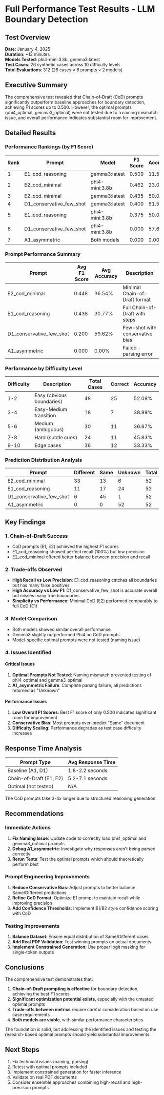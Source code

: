 # Full Performance Test Results - LLM Boundary Detection

## Test Overview

**Date**: January 4, 2025  
**Duration**: ~13 minutes  
**Models Tested**: phi4-mini:3.8b, gemma3:latest  
**Test Cases**: 26 synthetic cases across 10 difficulty levels  
**Total Evaluations**: 312 (26 cases × 6 prompts × 2 models)  

## Executive Summary

The comprehensive test revealed that Chain-of-Draft (CoD) prompts significantly outperform baseline approaches for boundary detection, achieving F1 scores up to 0.500. However, the optimal prompts (phi4_optimal, gemma3_optimal) were not tested due to a naming mismatch issue, and overall performance indicates substantial room for improvement.

## Detailed Results

### Performance Rankings (by F1 Score)

| Rank | Prompt | Model | F1 Score | Accuracy | Precision | Recall |
|------|--------|-------|----------|----------|-----------|---------|
| 1 | E1_cod_reasoning | gemma3:latest | 0.500 | 11.54% | 33.33% | 100.00% |
| 2 | E2_cod_minimal | phi4-mini:3.8b | 0.462 | 23.08% | 30.00% | 100.00% |
| 3 | E2_cod_minimal | gemma3:latest | 0.435 | 50.00% | 27.78% | 50.00% |
| 4 | D1_conservative_few_shot | gemma3:latest | 0.400 | 61.54% | 60.00% | 30.00% |
| 5 | E1_cod_reasoning | phi4-mini:3.8b | 0.375 | 50.00% | 23.08% | 37.50% |
| 6 | D1_conservative_few_shot | phi4-mini:3.8b | 0.000 | 57.69% | 0.00% | 0.00% |
| 7 | A1_asymmetric | Both models | 0.000 | 0.00% | N/A | N/A |

### Prompt Performance Summary

| Prompt | Avg F1 Score | Avg Accuracy | Description |
|--------|--------------|--------------|-------------|
| E2_cod_minimal | 0.448 | 36.54% | Minimal Chain-of-Draft format |
| E1_cod_reasoning | 0.438 | 30.77% | Full Chain-of-Draft with steps |
| D1_conservative_few_shot | 0.200 | 59.62% | Few-shot with conservative bias |
| A1_asymmetric | 0.000 | 0.00% | Failed - parsing error |

### Performance by Difficulty Level

| Difficulty | Description | Total Cases | Correct | Accuracy |
|------------|-------------|-------------|---------|----------|
| 1-2 | Easy (obvious boundaries) | 48 | 25 | 52.08% |
| 3-4 | Easy-Medium transition | 18 | 7 | 38.89% |
| 5-6 | Medium (ambiguous) | 30 | 11 | 36.67% |
| 7-8 | Hard (subtle cues) | 24 | 11 | 45.83% |
| 9-10 | Edge cases | 36 | 12 | 33.33% |

### Prediction Distribution Analysis

| Prompt | Different | Same | Unknown | Total |
|--------|-----------|------|---------|-------|
| E2_cod_minimal | 33 | 13 | 6 | 52 |
| E1_cod_reasoning | 11 | 17 | 24 | 52 |
| D1_conservative_few_shot | 6 | 45 | 1 | 52 |
| A1_asymmetric | 0 | 0 | 52 | 52 |

## Key Findings

### 1. Chain-of-Draft Success
- CoD prompts (E1, E2) achieved the highest F1 scores
- E1_cod_reasoning showed perfect recall (100%) but low precision
- E2_cod_minimal offered better balance between precision and recall

### 2. Trade-offs Observed
- **High Recall vs Low Precision**: E1_cod_reasoning catches all boundaries but has many false positives
- **High Accuracy vs Low F1**: D1_conservative_few_shot is accurate overall but misses many true boundaries
- **Simplicity vs Performance**: Minimal CoD (E2) performed comparably to full CoD (E1)

### 3. Model Comparison
- Both models showed similar overall performance
- Gemma3 slightly outperformed Phi4 on CoD prompts
- Model-specific optimal prompts were not tested (naming issue)

### 4. Issues Identified

#### Critical Issues
1. **Optimal Prompts Not Tested**: Naming mismatch prevented testing of phi4_optimal and gemma3_optimal
2. **A1_asymmetric Failure**: Complete parsing failure, all predictions returned as "Unknown"

#### Performance Issues
1. **Low Overall F1 Scores**: Best F1 score of only 0.500 indicates significant room for improvement
2. **Conservative Bias**: Most prompts over-predict "Same" document
3. **Difficulty Scaling**: Performance degrades as test case difficulty increases

## Response Time Analysis

| Prompt Type | Avg Response Time |
|-------------|-------------------|
| Baseline (A1, D1) | 1.8-2.2 seconds |
| Chain-of-Draft (E1, E2) | 5.2-7.1 seconds |
| Optimal (not tested) | N/A |

The CoD prompts take 3-4x longer due to structured reasoning generation.

## Recommendations

### Immediate Actions
1. **Fix Naming Issue**: Update code to correctly load phi4_optimal and gemma3_optimal prompts
2. **Debug A1_asymmetric**: Investigate why responses aren't being parsed correctly
3. **Rerun Tests**: Test the optimal prompts which should theoretically perform best

### Prompt Engineering Improvements
1. **Reduce Conservative Bias**: Adjust prompts to better balance Same/Different predictions
2. **Refine CoD Format**: Optimize E1 prompt to maintain recall while improving precision
3. **Add Confidence Thresholds**: Implement B1/B2 style confidence scoring with CoD

### Testing Improvements
1. **Balance Dataset**: Ensure equal distribution of Same/Different cases
2. **Add Real PDF Validation**: Test winning prompts on actual documents
3. **Implement Constrained Generation**: Use proper logit masking for single-token outputs

## Conclusions

The comprehensive test demonstrates that:

1. **Chain-of-Draft prompting is effective** for boundary detection, achieving the best F1 scores
2. **Significant optimization potential exists**, especially with the untested optimal prompts
3. **Trade-offs between metrics** require careful consideration based on use case requirements
4. **Both models are viable**, with similar performance characteristics

The foundation is solid, but addressing the identified issues and testing the research-based optimal prompts should yield substantial improvements.

## Next Steps

1. Fix technical issues (naming, parsing)
2. Retest with optimal prompts included
3. Implement constrained generation for faster inference
4. Validate on real PDF documents
5. Consider ensemble approaches combining high-recall and high-precision prompts
